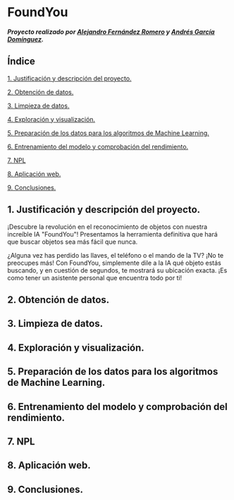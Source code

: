 # FoundYou
***Proyecto realizado por [Alejandro Fernández Romero](https://github.com/AlexFdezRomero) y [Andrés García Domínguez](https://github.com/agardom2002).***

## Índice
[1. Justificación y descripción del proyecto.](#id1)

[2. Obtención de datos.](#id2)

[3. Limpieza de datos.](#id3) 

[4. Exploración y visualización.](#id4)

[5. Preparación de los datos para los algoritmos de Machine Learning.](#id5)

[6. Entrenamiento del modelo y comprobación del rendimiento.](#id6)

[7. NPL](#id7)

[8. Aplicación web.](#id8)

[9. Conclusiones.](#id9)

## 1. Justificación y descripción del proyecto.<a name="id1"></a>

¡Descubre la revolución en el reconocimiento de objetos con nuestra increíble IA "FoundYou"! Presentamos la herramienta definitiva que hará que buscar objetos sea más fácil que nunca.

¿Alguna vez has perdido las llaves, el teléfono o el mando de la TV? ¡No te preocupes más! Con FoundYou, simplemente dile a la IA qué objeto estás buscando, y en cuestión de segundos, te mostrará su ubicación exacta. ¡Es como tener un asistente personal que encuentra todo por ti!
## 2. Obtención de datos.<a name="id2"></a>
## 3. Limpieza de datos. <a name="id3"></a>
## 4. Exploración y visualización.<a name="id4"></a>
## 5. Preparación de los datos para los algoritmos de Machine Learning.<a name="id5"></a>
## 6. Entrenamiento del modelo y comprobación del rendimiento.<a name="id6"></a>
## 7. NPL<a name="id7"></a>
## 8. Aplicación web.<a name="id8"></a>
## 9. Conclusiones.<a name="id9"></a>
